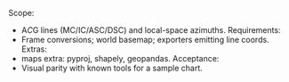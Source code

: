 <!-- >>> AUTO-GEN BEGIN: Maps v1.0 (instructions) -->
Scope:
- A*C*G lines (MC/IC/ASC/DSC) and local-space azimuths.
Requirements:
- Frame conversions; world basemap; exporters emitting line coords.
Extras:
- maps extra: pyproj, shapely, geopandas.
Acceptance:
- Visual parity with known tools for a sample chart.
<!-- >>> AUTO-GEN END: Maps v1.0 (instructions) -->
